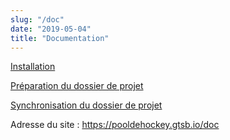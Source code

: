 ```yaml
---
slug: "/doc"
date: "2019-05-04"
title: "Documentation"
---
```

[Installation](/install)

[Préparation du dossier de projet](/dossier)

[Synchronisation du dossier de projet](/sync)

Adresse du site : https://pooldehockey.gtsb.io/doc

